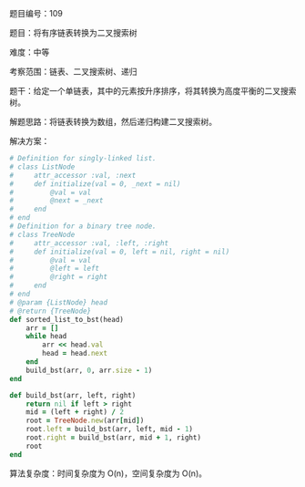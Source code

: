 题目编号：109

题目：将有序链表转换为二叉搜索树

难度：中等

考察范围：链表、二叉搜索树、递归

题干：给定一个单链表，其中的元素按升序排序，将其转换为高度平衡的二叉搜索树。

解题思路：将链表转换为数组，然后递归构建二叉搜索树。

解决方案：

```ruby
# Definition for singly-linked list.
# class ListNode
#     attr_accessor :val, :next
#     def initialize(val = 0, _next = nil)
#         @val = val
#         @next = _next
#     end
# end
# Definition for a binary tree node.
# class TreeNode
#     attr_accessor :val, :left, :right
#     def initialize(val = 0, left = nil, right = nil)
#         @val = val
#         @left = left
#         @right = right
#     end
# end
# @param {ListNode} head
# @return {TreeNode}
def sorted_list_to_bst(head)
    arr = []
    while head
        arr << head.val
        head = head.next
    end
    build_bst(arr, 0, arr.size - 1)
end

def build_bst(arr, left, right)
    return nil if left > right
    mid = (left + right) / 2
    root = TreeNode.new(arr[mid])
    root.left = build_bst(arr, left, mid - 1)
    root.right = build_bst(arr, mid + 1, right)
    root
end
```

算法复杂度：时间复杂度为 O(n)，空间复杂度为 O(n)。